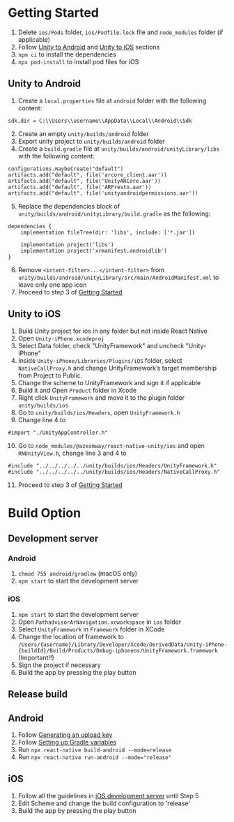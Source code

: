 # Getting Started
1. Delete `ios/Pods` folder, `ios/Podfile.lock` file and `node_modules` folder (if applicable)
2. Follow [Unity to Android](#unity-to-android) and [Unity to iOS](#unity-to-ios) sections
3. `npm ci` to install the dependencies
4. `npx pod-install` to install pod files for iOS

## Unity to Android
1. Create a `local.properties` file at `android` folder with the following content:
```
sdk.dir = C:\\Users\\username\\AppData\\Local\\Android\\Sdk
```
2. Create an empty `unity/builds/android` folder
3. Export unity project to `unity/builds/android` folder
4. Create a `build.gradle` file at `unity/builds/android/unityLibrary/libs` with the following content:
```
configurations.maybeCreate("default")
artifacts.add("default", file('arcore_client.aar'))
artifacts.add("default", file('UnityARCore.aar'))
artifacts.add("default", file('ARPresto.aar'))
artifacts.add("default", file('unityandroidpermissions.aar'))
```
5. Replace the dependencies block of `unity/builds/android/unityLibrary/build.gradle` as the following:
```
dependencies {
    implementation fileTree(dir: 'libs', include: ['*.jar'])

    implementation project('libs')
    implementation project('xrmanifest.androidlib') 
}
```
6. Remove `<intent-filter>...</intent-filter>` from `unity/builds/android/unityLibrary/src/main/AndroidManifest.xml` to leave only one app icon
7. Proceed to step 3 of [Getting Started](#getting-started)

## Unity to iOS
1. Build Unity project for ios in any folder but not inside React Native
2. Open `Unity-iPhone.xcodeproj`
3. Select Data folder, check "UnityFramework" and uncheck "Unity-iPhone"
4. Inside `Unity-iPhone/Libraries/Plugins/iOS` folder, select `NativeCallProxy.h` and change UnityFramework’s target membership from Project to Public.
5. Change the scheme to UnityFramework and sign it if applicable
6. Build it and Open `Product` folder in Xcode
7. Right click `UnityFramework` and move it to the plugin folder `unity/builds/ios`
8. Go to `unity/builds/ios/Headers`, open `UnityFramework.h`
9. Change line 4 to 
```
#import "./UnityAppController.h"
```
10. Go to `node_modules/@azesmway/react-native-unity/ios` and open `RNUnityView.h`, change line 3 and 4 to
```
#include "../../../../../unity/builds/ios/Headers/UnityFramework.h"
#include "../../../../../unity/builds/ios/Headers/NativeCallProxy.h"
```
11. Proceed to step 3 of [Getting Started](#getting-started)

# Build Option
## Development server
### Android
1. `chmod 755 android/gradlew` (macOS only)
2. `npm start` to start the development server

### iOS
1. `npm start` to start the development server
2. Open `PathadvisorArNavigation.xcworkspace` in `ios` folder
3. Select `UnityFramework` in `Framework` folder in XCode
4. Change the location of framework to `/Users/{username}/Library/Developer/Xcode/DerivedData/Unity-iPhone-{buildId}/Build/Products/Debug-iphoneos/UnityFramework.framework` (Important!!)
5. Sign the project if necessary
6. Build the app by pressing the play button

## Release build
## Android
1. Follow [Generating an upload key](https://reactnative.dev/docs/signed-apk-android?package-manager=npm#setting-up-gradle-variables)
2. Follow [Setting up Gradle variables](https://reactnative.dev/docs/signed-apk-android?package-manager=npm#setting-up-gradle-variables)
3. Run `npx react-native build-android --mode=release`
4. Run `npx react-native run-android --mode="release"`

## iOS
1. Follow all the guidelines in [iOS development server](#ios) until Step 5
2. Edit Scheme and change the build configuration to 'release'
3. Build the app by pressing the play button
